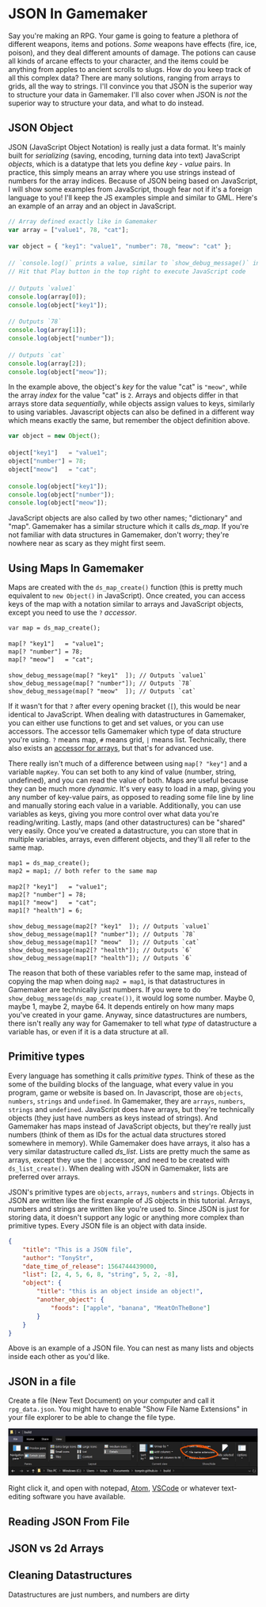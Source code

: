 
# JSON In Gamemaker

Say you're making an RPG. Your game is going to feature a plethora of different weapons, items and potions. *Some* weapons have effects (fire, ice, poison), and they deal different amounts of damage. The potions can cause all kinds of arcane effects to your character, and the items could be anything from apples to ancient scrolls to slugs. How do you keep track of all this complex data? There are many solutions, ranging from arrays to grids, all the way to strings. I'll convince you that JSON is the superior way to structure your data in Gamemaker. I'll also cover when JSON is *not* the superior way to structure your data, and what to do instead.

## JSON Object

JSON (JavaScript Object Notation) is really just a data format. It's mainly built for *serializing* (saving, encoding, turning data into text) JavaScript *objects*, which is a datatype that lets you define *key* - *value* pairs. In practice, this simply means an array where you use strings instead of numbers for the array indices. Because of JSON being based on JavaScript, I will show some examples from JavaScript, though fear not if it's a foreign language to you! I'll keep the JS examples simple and similar to GML. Here's an example of an array and an object in JavaScript.

```js
// Array defined exactly like in Gamemaker
var array = ["value1", 78, "cat"];

var object = { "key1": "value1", "number": 78, "meow": "cat" };

// `console.log()` prints a value, similar to `show_debug_message()` in GML.
// Hit that Play button in the top right to execute JavaScript code

// Outputs `value1`
console.log(array[0]);
console.log(object["key1"]);

// Outputs `78`
console.log(array[1]);
console.log(object["number"]);

// Outputs `cat`
console.log(array[2]);
console.log(object["meow"]);
```

In the example above, the object's *key* for the value "cat" is `"meow"`, while the array *index* for the value "cat" is `2`. Arrays and objects differ in that arrays store data *sequentially*, while objects assign values to keys, similarly to using variables. Javascript objects can also be defined in a different way which means exactly the same, but remember the object definition above.

```js
var object = new Object();

object["key1"]   = "value1";
object["number"] = 78;
object["meow"]   = "cat";

console.log(object["key1"]);
console.log(object["number"]);
console.log(object["meow"]);
```

JavaScript objects are also called by two other names; "dictionary" and "map". Gamemaker has a similar structure which it calls *ds_map*. If you're not familiar with data structures in Gamemaker, don't worry; they're nowhere near as scary as they might first seem.

## Using Maps In Gamemaker

Maps are created with the `ds_map_create()` function (this is pretty much equivalent to `new Object()` in JavaScript). Once created, you can access keys of the map with a notation similar to arrays and JavaScript objects, except you need to use the `?` *accessor*.

```gml
var map = ds_map_create();

map[? "key1"]   = "value1";
map[? "number"] = 78;
map[? "meow"]   = "cat";

show_debug_message(map[? "key1"  ]); // Outputs `value1`
show_debug_message(map[? "number"]); // Outputs `78`
show_debug_message(map[? "meow"  ]); // Outputs `cat`
```

If it wasn't for that `?` after every opening bracket (`[`), this would be near identical to JavaScript. When dealing with datastructures in Gamemaker, you can either use functions to get and set values, or you can use accessors. The accessor tells Gamemaker which type of data structure you're using. `?` means map, `#` means grid, `|` means list. Technically, there also exists an [accessor for arrays](https://docs2.yoyogames.com/source/_build/3_scripting/3_gml_overview/13_accessors.html), but that's for advanced use.

There really isn't much of a difference between using ``map[? "key"]`` and a variable ``mapKey``. You can set both to any kind of value (number, string, undefined), and you can read the value of both. Maps are useful because they can be much more *dynamic*. It's very easy to load in a map, giving you any number of key-value pairs, as opposed to reading some file line by line and manually storing each value in a variable. Additionally, you can use variables as keys, giving you more control over what data you're reading/writing. Lastly, maps (and other datastructures) can be "shared" very easily. Once you've created a datastructure, you can store that in multiple variables, arrays, even different objects, and they'll all refer to the same map.

```gml
map1 = ds_map_create();
map2 = map1; // both refer to the same map

map2[? "key1"]   = "value1";
map2[? "number"] = 78;
map1[? "meow"]   = "cat";
map1[? "health"] = 6;

show_debug_message(map2[? "key1"  ]); // Outputs `value1`
show_debug_message(map1[? "number"]); // Outputs `78`
show_debug_message(map1[? "meow"  ]); // Outputs `cat`
show_debug_message(map2[? "health"]); // Outputs `6`
show_debug_message(map1[? "health"]); // Outputs `6`
```

The reason that both of these variables refer to the same map, instead of copying the map when doing `map2 = map1`, is that datastructures in Gamemaker are technically just numbers. If you were to do `show_debug_message(ds_map_create())`, it would log some number. Maybe 0, maybe 1, maybe 2, maybe 64. It depends entirely on how many maps you've created in your game. Anyway, since datastructures are numbers, there isn't really any way for Gamemaker to tell what *type* of datastructure a variable has, or even if it is a data structure at all.

## Primitive types

Every language has something it calls *primitive types*. Think of these as the some of the building blocks of the language, what every value in you program, game or website is based on. In Javascript, those are `objects`, `numbers`, `strings` and `undefined`. In Gamemaker, they are `arrays`, `numbers`, `strings` and `undefined`. JavaScript does have arrays, but they're technically objects (they just have numbers as keys instead of strings). And Gamemaker has maps instead of JavaScript objects, but they're really just numbers (think of them as IDs for the actual data structures stored somewhere in memory). While Gamemaker does have arrays, it also has a very similar datastructure called *ds_list*. Lists are pretty much the same as arrays, except they use the `|` accessor, and need to be created with `ds_list_create()`. When dealing with JSON in Gamemaker, lists are preferred over arrays.

JSON's primitive types are `objects`, `arrays`, `numbers` and `strings`. Objects in JSON are written like the first example of JS objects in this tutorial. Arrays, numbers and strings are written like you're used to. Since JSON is just for storing data, it doesn't support any logic or anything more complex than primitive types. Every JSON file is an object with data inside.

```json
{
    "title": "This is a JSON file",
    "author": "TonyStr",
    "date_time_of_release": 1564744439000,
    "list": [2, 4, 5, 6, 8, "string", 5, 2, -8],
    "object": {
        "title": "this is an object inside an object!",
        "another_object": {
            "foods": ["apple", "banana", "MeatOnTheBone"]
        }
    }
}
```

Above is an example of a JSON file. You can nest as many lists and objects inside each other as you'd like.

## JSON in a file

Create a file (New Text Document) on your computer and call it `rpg_data.json`. You might have to enable "Show File Name Extensions" in your file explorer to be able to change the file type.

![](./show_file_name_extensions.jpg)

Right click it, and open with notepad, [Atom](https://atom.io/), [VSCode](https://code.visualstudio.com/) or whatever text-editing software you have available.

## Reading JSON From File

## JSON vs 2d Arrays

## Cleaning Datastructures

Datastructures are just numbers, and numbers are dirty
